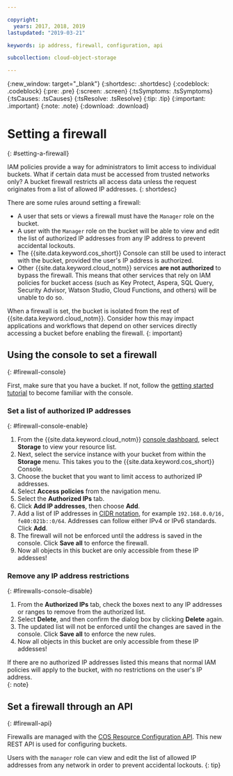 ```yaml
---

copyright:
  years: 2017, 2018, 2019
lastupdated: "2019-03-21"

keywords: ip address, firewall, configuration, api

subcollection: cloud-object-storage

---
```

{:new_window: target="_blank"}
{:shortdesc: .shortdesc}
{:codeblock: .codeblock}
{:pre: .pre}
{:screen: .screen}
{:tsSymptoms: .tsSymptoms}
{:tsCauses: .tsCauses}
{:tsResolve: .tsResolve}
{:tip: .tip}
{:important: .important}
{:note: .note}
{:download: .download} 

# Setting a firewall
{: #setting-a-firewall}

IAM policies provide a way for administrators to limit access to individual buckets. What if certain data must be accessed from trusted networks only? A bucket firewall restricts all access data unless the request originates from a list of allowed IP addresses.
{: shortdesc}

There are some rules around setting a firewall:

* A user that sets or views a firewall must have the `Manager` role on the bucket. 
* A user with the `Manager` role on the bucket will be able to view and edit the list of authorized IP addresses from any IP address to prevent accidental lockouts.
* The {{site.data.keyword.cos_short}} Console can still be used to interact with the bucket, provided the user's IP address is authorized.
* Other {{site.data.keyword.cloud_notm}} services **are not authorized** to bypass the firewall.  This means that other services that rely on IAM policies for bucket access (such as Key Protect, Aspera, SQL Query, Security Advisor, Watson Studio, Cloud Functions, and others) will be unable to do so. 

When a firewall is set, the bucket is isolated from the rest of {{site.data.keyword.cloud_notm}}. Consider how this may impact applications and workflows that depend on other services directly accessing a bucket before enabling the firewall.
{: important}

## Using the console to set a firewall
{: #firewall-console}

First, make sure that you have a bucket. If not, follow the [getting started tutorial](/docs/services/cloud-object-storage/getting-started.html) to become familiar with the console.

### Set a list of authorized IP addresses
{: #firewall-console-enable}

1. From the {{site.data.keyword.cloud_notm}} [console dashboard](https://cloud.ibm.com/), select **Storage** to view your resource list.
2. Next, select the service instance with your bucket from within the **Storage** menu. This takes you to the {{site.data.keyword.cos_short}} Console.
3. Choose the bucket that you want to limit access to authorized IP addresses. 
4. Select **Access policies** from the navigation menu.
5. Select the **Authorized IPs** tab.
6. Click **Add IP addresses**, then choose **Add**.
7. Add a list of IP addresses in [CIDR notation](https://en.wikipedia.org/wiki/Classless_Inter-Domain_Routing), for example `192.168.0.0/16, fe80:021b::0/64`. Addresses can follow either IPv4 or IPv6 standards.  Click **Add**.
8. The firewall will not be enforced until the address is saved in the console.  Click **Save all** to enforce the firewall.
9. Now all objects in this bucket are only accessible from these IP addesses!

### Remove any IP address restrictions
{: #firewalls-console-disable}

1. From the **Authorized IPs** tab, check the boxes next to any IP addresses or ranges to remove from the authorized list.
2. Select **Delete**, and then confirm the dialog box by clicking **Delete** again.
3. The updated list will not be enforced until the changes are saved in the console.  Click **Save all** to enforce the new rules.
4. Now all objects in this bucket are only accessible from these IP addesses!

If there are no authorized IP addresses listed this means that normal IAM policies will apply to the bucket, with no restrictions on the user's IP address.  
{: note}


## Set a firewall through an API
{: #firewall-api}

Firewalls are managed with the [COS Resource Configuration API](/apidocs/cos/cos-configuration). This new REST API is used for configuring buckets. 

Users with the `manager` role can view and edit the list of allowed IP addresses from any network in order to prevent accidental lockouts.
{: tip}